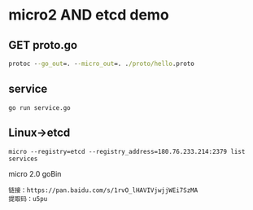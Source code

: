 # micro2 AND etcd demo

## GET proto.go
```cmd
protoc --go_out=. --micro_out=. ./proto/hello.proto
```


## service
```
go run service.go
```

## Linux->etcd
```
micro --registry=etcd --registry_address=180.76.233.214:2379 list services
```

micro 2.0 goBin
```
链接：https://pan.baidu.com/s/1rvO_lHAVIVjwjjWEi7SzMA 
提取码：u5pu
```